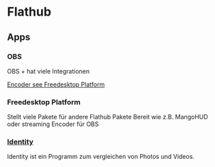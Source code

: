 # Flathub

## Apps

### OBS

OBS + hat viele Integrationen

[Encoder see Freedesktop Platform](#Freedesktop-Platform)

### Freedesktop Platform

Stellt viele Pakete für andere Flathub Pakete Bereit wie z.B. MangoHUD oder streaming Encoder für OBS

### [Identity](https://flathub.org/apps/org.gnome.gitlab.YaLTeR.Identity)

Identity ist ein Programm zum vergleichen von Photos und Videos.
